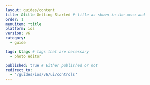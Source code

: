 ```yaml
---
layout: guides/content
title: &title Getting Started # title as shown in the menu and
order: 1
menuitem: *title
platform: ios
version: v6
category:
  - guide

tags: &tags # tags that are necessary
  - photo editor

published: true # Either published or not
redirect_to:
  - '/guides/ios/v6/ui/controls'
---
```

